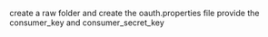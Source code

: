create a raw folder and create the oauth.properties file
provide the consumer_key and consumer_secret_key
